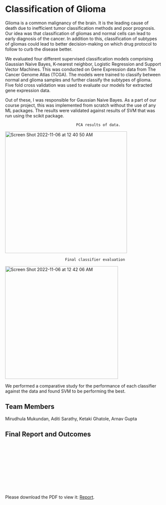 # Classification of Glioma

Glioma is a common malignancy of the brain. It is the leading cause of death due to inefficient tumor classification methods and poor prognosis. Our idea was that classification of gliomas and normal cells can lead to early diagnosis of the cancer. In addition to this, classification of subtypes of gliomas could lead to better decision-making on which drug protocol to follow to curb the disease better.

We evaluated four different supervised classification models comprising Gaussian Naive Bayes, K-nearest neighbor, Logistic Regression and Support Vector Machines. This was conducted on Gene Expression data from The Cancer Genome Atlas (TCGA). The models were trained to classify between normal and glioma samples and further classify the subtypes of glioma. Five fold cross validation was used to evaluate our models for extracted gene expression data.

Out of these, I was responsible for Gaussian Naive Bayes. As a part of our course project, this was implemented from scratch without the use of any ML packages. The results were validated against results of SVM that was run using the scikit package.



                                    PCA results of data.
                                    
<img width="393" alt="Screen Shot 2022-11-06 at 12 40 50 AM" src="https://user-images.githubusercontent.com/38470217/200154565-8654b6a0-afc7-424a-ae53-52b028d8e2a8.png">


                               Final classifier evaluation

<img width="364" alt="Screen Shot 2022-11-06 at 12 42 06 AM" src="https://user-images.githubusercontent.com/38470217/200154587-281ffc0f-40e0-4f36-9d2c-89522034df3e.png">


We performed a comparative study for the performance of each classifier against the data and found SVM to be performing the best.


## Team Members

Mirudhula Mukundan, Aditi Sarathy, Ketaki Ghatole, Arnav Gupta


## Final Report and Outcomes
<object data="https://github.com/ArnavGuptaa/02620_ML_Project/blob/main/ML_project_report.pdf" type="application/pdf" width="700px" height="700px">
    <embed src="https://github.com/ArnavGuptaa/02620_ML_Project/blob/main/ML_project_report.pdf">
        <p>Please download the PDF to view it: <a href="https://mirudhula-m.github.io/assets/project_reports/glioma.pdf">Report</a>.</p>
    </embed>
</object>
